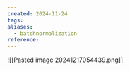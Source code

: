 ```yaml
---
created: 2024-11-24
tags: 
aliases:
  - batchnormalization
reference:
---
```

![[Pasted image 20241217054439.png]]